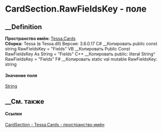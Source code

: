 # CardSection.RawFieldsKey - поле
##  __Definition
 **Пространство имён:** [Tessa.Cards](N_Tessa_Cards.htm)  
 **Сборка:** Tessa (в Tessa.dll) Версия: 3.6.0.17
C# __Копировать
     public const string RawFieldsKey = "Fields"
VB __Копировать
     Public Const RawFieldsKey As String = "Fields"
C++ __Копировать
     public:
    literal String^ RawFieldsKey = "Fields"
F# __Копировать
     static val mutable RawFieldsKey: string
#### Значение поля
[String](https://learn.microsoft.com/dotnet/api/system.string)
##  __См. также
#### Ссылки
[CardSection - ](T_Tessa_Cards_CardSection.htm)
[Tessa.Cards - пространство имён](N_Tessa_Cards.htm)
